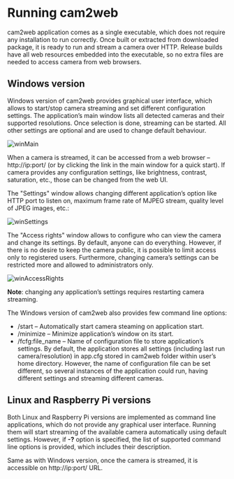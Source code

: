 # Running cam2web
cam2web application comes as a single executable, which does not require any installation to run correctly. Once built or extracted from downloaded package, it is ready to run and stream a camera over HTTP.  Release builds have all web resources embedded into the executable, so no extra files are needed to access camera from web browsers.

## Windows version
Windows version of cam2web provides graphical user interface, which allows to start/stop camera streaming and set different configuration settings. The application’s main window lists all detected cameras and their supported resolutions. Once selection is done, streaming can be started. All other settings are optional and are used to change default behaviour.

![winMain](https://github.com/cvsandbox/cam2web/blob/master/images/win_main.png)

When a camera is streamed, it can be accessed from a web browser – http://ip:port/ (or by clicking the link in the main window for a quick start). If camera provides any configuration settings, like brightness, contrast, saturation, etc., those can be changed from the web UI.

The "Settings" window allows changing different application’s option like HTTP port to listen on, maximum frame rate of MJPEG stream, quality level of JPEG images, etc.:

![winSettings](https://github.com/cvsandbox/cam2web/blob/master/images/win_settings.png)

The "Access rights" window allows to configure who can view the camera and change its settings. By default, anyone can do everything. However, if there is no desire to keep the camera public, it is possible to limit access only to registered users. Furthermore, changing camera’s settings can be restricted more and allowed to administrators only.

![winAccessRights](https://github.com/cvsandbox/cam2web/blob/master/images/win_access_rights.png)

**Note**: changing any application’s settings requires restarting camera streaming.

The Windows version of cam2web also provides few command line options:
* /start – Automatically start camera steaming on application start.
* /minimize – Minimize application’s window on its start.
* /fcfg:file_name – Name of configuration file to store application’s settings. By default, the application stores all settings (including last run camera/resolution) in app.cfg stored in cam2web folder within user’s home directory. However, the name of configuration file can be set different, so several instances of the application could run, having different settings and streaming different cameras.

## Linux and Raspberry Pi versions
Both Linux and Raspberry Pi versions are implemented as command line applications, which do not provide any graphical user interface. Running them will start streaming of the available camera automatically using default settings. However, if **-?** option is specified, the list of supported command line options is provided, which includes their description.

Same as with Windows version, once the camera is streamed, it is accessible on http://ip:port/ URL.
